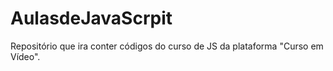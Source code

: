 # AulasdeJavaScrpit
Repositório que ira conter códigos do curso de JS da plataforma "Curso em Vídeo".
